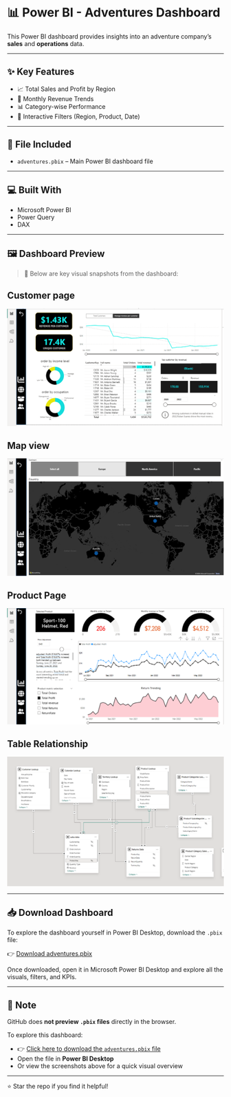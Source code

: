 # 📊 Power BI - Adventures Dashboard

This Power BI dashboard provides insights into an adventure company’s **sales** and **operations** data.

---

## ✨ Key Features

- 📈 Total Sales and Profit by Region  
- 📅 Monthly Revenue Trends  
- 📊 Category-wise Performance  
- 🎯 Interactive Filters (Region, Product, Date)

---

## 📁 File Included

- `adventures.pbix` – Main Power BI dashboard file

---

## 💻 Built With

- Microsoft Power BI  
- Power Query  
- DAX

---

## 🖼️ Dashboard Preview

> 📸 Below are key visual snapshots from the dashboard:

## **Customer page**

![Customer](Customer.png)

## **Map view**

![Map](Map.png)

## **Product Page**

![Product](Product.png)

## **Table Relationship**

![Relationship](Relationship.png)

---


## 📥 Download Dashboard

To explore the dashboard yourself in Power BI Desktop, download the `.pbix` file:

👉 [Download adventures.pbix](https://github.com/swathi-gunasekaran05/adventures-dashboard/raw/main/adventures.pbix)

Once downloaded, open it in Microsoft Power BI Desktop and explore all the visuals, filters, and KPIs.


---

## 📌 Note

GitHub does **not preview `.pbix` files** directly in the browser.

To explore this dashboard:

- 👉 [Click here to download the `adventures.pbix` file](https://github.com/swathi-gunasekaran05/adventures-dashboard/raw/main/adventures.pbix)
- Open the file in **Power BI Desktop**
- Or view the screenshots above for a quick visual overview

---

⭐ Star the repo if you find it helpful!
